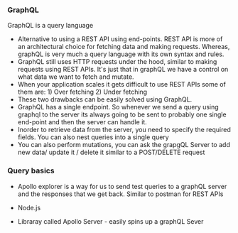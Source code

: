### GraphQL

GraphQL is a query language 
- Alternative to using a REST API using end-points. REST API is more of
an architectural choice for fetching data and making requests. Whereas,
graphQL is very much a query language with its own syntax and rules.
- GraphQL still uses HTTP requests under the hood, similar to making requests using REST APIs. It's just that in graphQL we have a control 
on what data we want to fetch and mutate.
- When your application scales it gets difficult to use REST APIs some of them are:
       1) Over fetching
       2) Under fetching
- These two drawbacks can be easily solved using GraphQL.
- GraphQL has a single endpoint. So whenever we send a query using graphql to the server its always going to be sent to probably one single end-point and then the server can handle it.
- Inorder to retrieve data from the server, you need to specify the required fields. You can also nest queries into a single query
- You can also perform mutations, you can ask the grapgQL Server to add new data/ update it / delete it similar to a POST/DELETE request



### Query basics
- Apollo explorer is a way for us to send test queries to a graphQL server and the responses that we get back. Similar to postman for REST APIs






- Node.js
- Libraray called Apollo Server - easily spins up a graphQL Sever